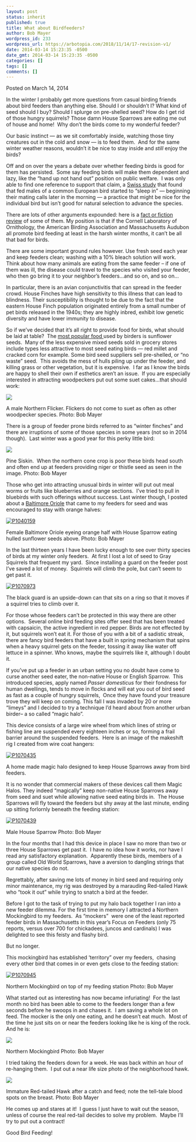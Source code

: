 ```yaml
---
layout: post
status: inherit
published: true
title: What about Birdfeeders?
author: Bob Mayer
wordpress_id: 233
wordpress_url: https://arbotopia.com/2018/11/14/17-revision-v1/
date: 2014-03-14 15:23:35 -0500
date_gmt: 2014-03-14 15:23:35 -0500
categories: []
tags: []
comments: []
---
```


Posted on March 14, 2014

In the winter I probably get more questions from casual birding friends about bird feeders than anything else. Should I or shouldn’t I? What kind of seed should I buy? Should I splurge on pre-shelled seed? How do I get rid of those hungry squirrels? Those damn House Sparrows are eating me out of house and home!  Why don’t the birds come to my wonderful feeder?

Our basic instinct — as we sit comfortably inside, watching those tiny creatures out in the cold and snow — is to feed them.  And for the same winter weather reasons, wouldn’t it be nice to stay inside and _still_ enjoy the birds?

Off and on over the years a debate over whether feeding birds is good for them has persisted.  Some say feeding birds will make them dependent and lazy, like the “hand up not hand out” position on public welfare.  I was only able to find one reference to support that claim, a [Swiss study](http://www.economist.com/blogs/babbage/2010/12/ecology) that found that fed males of a common European bird started to “sleep in” — beginning their mating calls later in the morning — a practice that might be nice for the individual bird but isn’t good for natural selection to advance the species.

There are lots of other arguments expounded: here is a [fact or fiction review](http://birding.about.com/od/birdfeeders/tp/birdfeedingmyths.htm) of some of them. My position is that if the Cornell Laboratory of Ornithology, the American Birding Association and Massachusetts Audubon all promote bird feeding at least in the harsh winter months, it can’t be all that bad for birds.

There are some important ground rules however. Use fresh seed each year and keep feeders clean; washing with a 10% bleach solution will work. Think about how many animals are eating from the same feeder – if one of them was ill, the disease could travel to the species who visited your feeder, who then go bring it to your neighbor’s feeders…and so on, and so on…

In particular, there is an avian conjunctivitis that can spread in the feeder crowd. House Finches have high sensitivity to this illness that can lead to blindness. Their susceptibility is thought to be due to the fact that the eastern House Finch population originated entirely from a small number of pet birds released in the 1940s; they are highly inbred, exhibit low genetic diversity and have lower immunity to disease.

So if we’ve decided that it’s all right to provide food for birds, what should be laid at table?  The [most popular food ](http://web.massaudubon.org/site/MessageViewer?em_id=54244.0&dlv_id=80041)used by birders is sunflower seeds.  Many of the less expensive mixed seeds sold in grocery stores include types less attractive to most seed eating birds — red millet and cracked corn for example. Some bird seed suppliers sell pre-shelled, or “no waste” seed.  This avoids the mess of hulls piling up under the feeder, and killing grass or other vegetation, but it is expensive.  I far as I know the birds are happy to shell their own if esthetics aren’t an issue.  If you are especially interested in attracting woodpeckers put out some suet cakes…that should work:

![](/images/2018/11/P1070757.jpg)

A male Northern Flicker. Flickers do not come to suet as often as other woodpecker species.
Photo: Bob Mayer

There is a group of feeder prone birds referred to as “winter finches” and there are irruptions of some of those species in some years (not so in 2014 though).  Last winter was a good year for this perky little bird:

![](/images/2018/11/P1220613.jpg)

Pine Siskin.  When the northern cone crop is poor these birds head south and often end up at feeders providing niger or thistle seed as seen in the image.
Photo: Bob Mayer

Those who get into attracting unusual birds in winter will put out meal worms or fruits like blueberries and orange sections.  I’ve tried to pull in bluebirds with such offerings without success. Last winter though, I posted about a [Baltimore Oriole](/a-bird-out-of-season-and-in-the-storm/) that came to my feeders for seed and was encouraged to stay with orange halves:

[![P1040159](/images/2013/02/P1040159.jpg)](/images/2013/02/P1040159.jpg)

Female Baltimore Oriole eyeing orange half with House Sparrow eating hulled sunflower seeds above.
Photo: Bob Mayer

In the last thirteen years I have been lucky enough to see over thirty species of birds at my winter only feeders.  At first I lost a lot of seed to Gray Squirrels that frequent my yard.  Since installing a guard on the feeder post I’ve saved a lot of money.  Squirrels will climb the pole, but can’t seem to get past it.

[![P1070973](/images/2014/03/P1070973.jpg)](/images/2014/03/P1070973.jpg)

The black guard is an upside-down can that sits on a ring so that it moves if a squirrel tries to climb over it.

For those whose feeders can’t be protected in this way there are other options.  Several online bird feeding sites offer seed that has been treated with capsaicin, the active ingredient in red pepper. Birds are not effected by it, but squirrels won’t eat it. For those of you with a bit of a sadistic streak, there are fancy bird feeders that have a built in spring mechanism that spins when a heavy squirrel gets on the feeder, tossing it away like water off lettuce in a spinner. Who knows, maybe the squirrels like it, although I doubt it.

If you’ve put up a feeder in an urban setting you no doubt have come to curse another seed eater, the non-native House or English Sparrow.  This introduced species, apply named _Passer domesticus_ for their fondness for human dwellings, tends to move in flocks and will eat you out of bird seed as fast as a couple of hungry squirrels,  Once they have found your treasure trove they will keep on coming. This fall I was invaded by 20 or more “limeys” and I decided to try a technique I’d heard about from another urban birder– a so called “magic halo”.

This device consists of a large wire wheel from which lines of string or fishing line are suspended every eighteen inches or so, forming a frail barrier around the suspended feeders.  Here is an image of the makeshift rig I created from wire coat hangers:

[![P1070435](/images/2014/03/P1070435.jpg)](/images/2014/03/P1070435.jpg)

A home made magic halo designed to keep House Sparrows away from bird feeders.

It is no wonder that commercial makers of these devices call them Magic Halos. They indeed “magically” keep non-native House Sparrows away from seed and suet while allowing native seed eating birds in.  The House Sparrows will fly toward the feeders but shy away at the last minute, ending up sitting forlornly beneath the feeding station:

[![P1070439](/images/2014/03/P1070439.jpg)](/images/2014/03/P1070439.jpg)

Male House Sparrow
Photo: Bob Mayer

In the four months that I had this device in place I saw no more than two or three House Sparrows get past it.  I have no idea how it works, nor have I read any satisfactory explanation.  Apparently these birds, members of a group called Old World Sparrows, have a aversion to dangling strings that our native species do not.

Regrettably, after saving me lots of money in bird seed and requiring only minor maintenance, my rig was destroyed by a marauding Red-tailed Hawk who “took it out” while trying to snatch a bird at the feeder.

Before I got to the task of trying to put my halo back together I ran into a new feeder dilemma. For the first time in memory I attracted a Northern Mockingbird to my feeders.  As “mockers”  were one of the least reported feeder birds in Massachusetts in this year’s Focus on Feeders (only 75 reports, versus over 700 for chickadees, juncos and cardinals) I was delighted to see this feisty and flashy bird.

But no longer.

This mockingbird has established ‘territory” over my feeders,  chasing every other bird that comes in or even gets close to the feeding station:

[![P1070945](/images/2014/03/P1070945.jpg)](/images/2014/03/P1070945.jpg)

Northern Mockingbird on top of my feeding station
Photo: Bob Mayer

What started out as interesting has now became infuriating!  For the last month no bird has been able to come to the feeders longer than a few seconds before he swoops in and chases it.  I am saving a whole lot on feed. The mocker is the only one eating, and he doesn’t eat much.  Most of the time he just sits on or near the feeders looking like he is king of the rock. And he is:

![](/images/2018/11/P1070944.jpg)

Northern Mockingbird
Photo: Bob Mayer

I tried taking the feeders down for a week. He was back within an hour of re-hanging them.  I put out a near life size photo of the neighborhood hawk.

![](/images/2018/11/P1070934.jpg)

Immature Red-tailed Hawk after a catch and feed; note the tell-tale blood spots on the breast.
Photo: Bob Mayer

He comes up and stares at it!  I guess I just have to wait out the season, unless of course the real red-tail decides to solve my problem.  Maybe I’ll try to put out a contract!

Good Bird Feeding!

